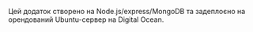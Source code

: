 Цей додаток створено на Node.js/express/MongoDB та задеплоєно на орендований Ubuntu-сервер на Digital Ocean.